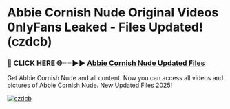 # Abbie Cornish Nude Original Videos 0nlyFans Leaked - Files Updated! (czdcb)

<h3>🔴 CLICK HERE 🌐==►► <a href="https://tinyurl.com/52m3yx9h" rel="nofollow">Abbie Cornish Nude Updated Files</a></h3>

Get Abbie Cornish Nude and all content. Now you can access all videos and pictures of Abbie Cornish Nude. New Updated Files 2025!

[![czdcb](https://i.imgur.com/TnHtlc8.gif)](https://tinyurl.com/52m3yx9h)
